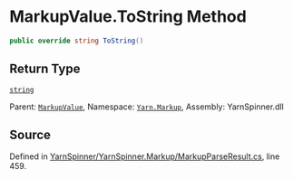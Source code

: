# MarkupValue.ToString Method


```csharp
public override string ToString()
```

## Return Type
[`string`](https://docs.microsoft.com/dotnet/api/System.String)


<div class="class-metadata">

Parent: [`MarkupValue`](/api/csharp/yarn.markup/markupvalue.md), Namespace: [`Yarn.Markup`](/api/csharp/yarn.markup/README.md), Assembly: YarnSpinner.dll
</div>

## Source
Defined in [YarnSpinner/YarnSpinner.Markup/MarkupParseResult.cs](https://github.com/YarnSpinnerTool/YarnSpinner//blob/develop/YarnSpinner/YarnSpinner.Markup/MarkupParseResult.cs#L459), line 459.
